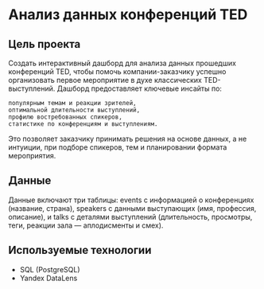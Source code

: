 # Анализ данных конференций TED

## Цель проекта

Создать интерактивный дашборд для анализа данных прошедших конференций TED, чтобы помочь компании-заказчику успешно организовать первое мероприятие в духе классических TED-выступлений. 
Дашборд предоставляет ключевые инсайты по:

    популярным темам и реакции зрителей,
    оптимальной длительности выступлений,
    профилю востребованных спикеров,
    статистике по конференциям и выступлениям.
Это позволяет заказчику принимать решения на основе данных, а не интуиции, при подборе спикеров, тем и планировании формата мероприятия.

## Данные

Данные включают три таблицы: events с информацией о конференциях (название, страна), speakers с данными выступающих (имя, профессия, описание), и talks с деталями выступлений (длительность, просмотры, теги, реакции зала — аплодисменты и смех).

## Используемые технологии

- SQL (PostgreSQL)
- Yandex DataLens